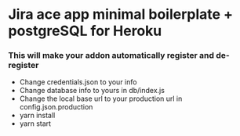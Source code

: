 # Jira ace app minimal boilerplate + postgreSQL for Heroku

### This will make your addon automatically register and de-register


<ul>
    <li>Change credentials.json to your info</li>
    <li>Change database info to yours in db/index.js</li>
    <li>Change the local base url to your production url in config.json.production</li>
    <li>yarn install</li>
    <li>yarn start</li>
</ul>
